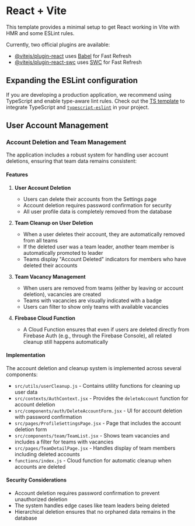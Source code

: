 # React + Vite

This template provides a minimal setup to get React working in Vite with HMR and some ESLint rules.

Currently, two official plugins are available:

- [@vitejs/plugin-react](https://github.com/vitejs/vite-plugin-react/blob/main/packages/plugin-react/README.md) uses [Babel](https://babeljs.io/) for Fast Refresh
- [@vitejs/plugin-react-swc](https://github.com/vitejs/vite-plugin-react-swc) uses [SWC](https://swc.rs/) for Fast Refresh

## Expanding the ESLint configuration

If you are developing a production application, we recommend using TypeScript and enable type-aware lint rules. Check out the [TS template](https://github.com/vitejs/vite/tree/main/packages/create-vite/template-react-ts) to integrate TypeScript and [`typescript-eslint`](https://typescript-eslint.io) in your project.

## User Account Management

### Account Deletion and Team Management

The application includes a robust system for handling user account deletions, ensuring that team data remains consistent:

#### Features

1. **User Account Deletion**

   - Users can delete their accounts from the Settings page
   - Account deletion requires password confirmation for security
   - All user profile data is completely removed from the database

2. **Team Cleanup on User Deletion**

   - When a user deletes their account, they are automatically removed from all teams
   - If the deleted user was a team leader, another team member is automatically promoted to leader
   - Teams display "Account Deleted" indicators for members who have deleted their accounts

3. **Team Vacancy Management**

   - When users are removed from teams (either by leaving or account deletion), vacancies are created
   - Teams with vacancies are visually indicated with a badge
   - Users can filter to show only teams with available vacancies

4. **Firebase Cloud Function**
   - A Cloud Function ensures that even if users are deleted directly from Firebase Auth (e.g., through the Firebase Console),
     all related cleanup still happens automatically

#### Implementation

The account deletion and cleanup system is implemented across several components:

- `src/utils/userCleanup.js` - Contains utility functions for cleaning up user data
- `src/contexts/AuthContext.jsx` - Provides the `deleteAccount` function for account deletion
- `src/components/auth/DeleteAccountForm.jsx` - UI for account deletion with password confirmation
- `src/pages/ProfileSettingsPage.jsx` - Page that includes the account deletion form
- `src/components/team/TeamList.jsx` - Shows team vacancies and includes a filter for teams with vacancies
- `src/pages/TeamDetailPage.jsx` - Handles display of team members including deleted accounts
- `functions/index.js` - Cloud function for automatic cleanup when accounts are deleted

#### Security Considerations

- Account deletion requires password confirmation to prevent unauthorized deletion
- The system handles edge cases like team leaders being deleted
- Hierarchical deletion ensures that no orphaned data remains in the database
